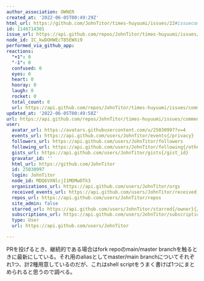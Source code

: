 ```yaml
---
author_association: OWNER
created_at: '2022-06-05T00:49:29Z'
html_url: https://github.com/JohnTitor/times-huyuumi/issues/22#issuecomment-1146714301
id: 1146714301
issue_url: https://api.github.com/repos/JohnTitor/times-huyuumi/issues/22
node_id: IC_kwDOHWEcT85EWXi9
performed_via_github_app: 
reactions:
  "+1": 0
  "-1": 0
  confused: 0
  eyes: 0
  heart: 0
  hooray: 0
  laugh: 0
  rocket: 0
  total_count: 0
  url: https://api.github.com/repos/JohnTitor/times-huyuumi/issues/comments/1146714301/reactions
updated_at: '2022-06-05T00:49:58Z'
url: https://api.github.com/repos/JohnTitor/times-huyuumi/issues/comments/1146714301
user:
  avatar_url: https://avatars.githubusercontent.com/u/25030997?v=4
  events_url: https://api.github.com/users/JohnTitor/events{/privacy}
  followers_url: https://api.github.com/users/JohnTitor/followers
  following_url: https://api.github.com/users/JohnTitor/following{/other_user}
  gists_url: https://api.github.com/users/JohnTitor/gists{/gist_id}
  gravatar_id: ''
  html_url: https://github.com/JohnTitor
  id: 25030997
  login: JohnTitor
  node_id: MDQ6VXNlcjI1MDMwOTk3
  organizations_url: https://api.github.com/users/JohnTitor/orgs
  received_events_url: https://api.github.com/users/JohnTitor/received_events
  repos_url: https://api.github.com/users/JohnTitor/repos
  site_admin: false
  starred_url: https://api.github.com/users/JohnTitor/starred{/owner}{/repo}
  subscriptions_url: https://api.github.com/users/JohnTitor/subscriptions
  type: User
  url: https://api.github.com/users/JohnTitor

---
```

PRを投げるとき、継続的である場合はfork repoのmain/master branchを触るときに最新にしている。それ用のaliasとしてmaster/main branchについてそれぞれ1つ、計2種用意しているのだが、これはshell scriptをうまく書けば1つにまとめられると思うので調べる。